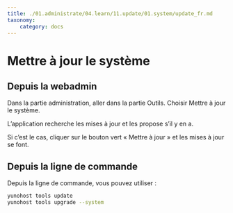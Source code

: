 ```yaml
---
title: ./01.administrate/04.learn/11.update/01.system/update_fr.md
taxonomy:
    category: docs
---
```

# Mettre à jour le système

## Depuis la webadmin

Dans la partie administration, aller dans la partie Outils.
Choisir Mettre à jour le système.

L’application recherche les mises à jour et les propose s’il y en a.

Si c’est le cas, cliquer sur le bouton vert « Mettre à jour » et les mises à
jour se font.

## Depuis la ligne de commande

Depuis la ligne de commande, vous pouvez utiliser :

``` bash
yunohost tools update 
yunohost tools upgrade --system
```
